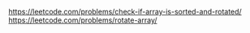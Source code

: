 https://leetcode.com/problems/check-if-array-is-sorted-and-rotated/<br>
https://leetcode.com/problems/rotate-array/
